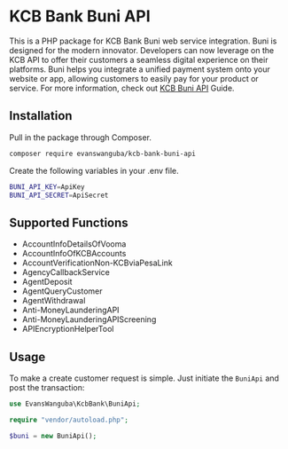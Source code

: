 # KCB Bank Buni API

This is a PHP package for KCB Bank Buni web service integration. Buni is designed for the modern innovator. Developers can now leverage on the KCB API to offer their customers a seamless digital experience on their platforms. Buni helps you integrate a unified payment system onto your website or app, allowing customers to easily pay for your product or service.
For more information, check out [KCB Buni API](https://sandbox.buni.kcbgroup.com/devportal/apis) Guide.

## Installation

Pull in the package through Composer.
```bash
composer require evanswanguba/kcb-bank-buni-api
```

Create the following variables in your .env file.
```bash
BUNI_API_KEY=ApiKey
BUNI_API_SECRET=ApiSecret
```

## Supported Functions
- AccountInfoDetailsOfVooma
- AccountInfoOfKCBAccounts
- AccountVerificationNon-KCBviaPesaLink
- AgencyCallbackService
- AgentDeposit
- AgentQueryCustomer
- AgentWithdrawal
- Anti-MoneyLaunderingAPI
- Anti-MoneyLaunderingAPIScreening
- APIEncryptionHelperTool

## Usage
To make a create customer request is simple. Just initiate the `BuniApi` and post the transaction:
```php
use EvansWanguba\KcbBank\BuniApi;

require "vendor/autoload.php";

$buni = new BuniApi();
